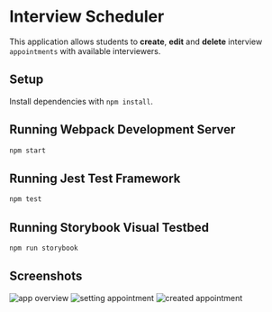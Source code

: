 # Interview Scheduler
This application allows students to **create**, **edit** and **delete** interview `appointments` with available interviewers.

## Setup

Install dependencies with `npm install`.

## Running Webpack Development Server

```sh
npm start
```

## Running Jest Test Framework

```sh
npm test
```

## Running Storybook Visual Testbed

```sh
npm run storybook
```

## Screenshots
![app overview](https://github.com/vandergit/scheduler/blob/main/docs/app%20overview.png)
![setting appointment](https://github.com/vandergit/scheduler/blob/main/docs/setting%20appointment.png)
![created appointment](https://github.com/vandergit/scheduler/blob/main/docs/created%20appointment.png)